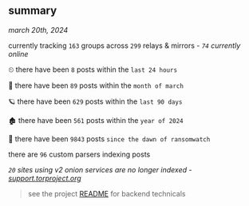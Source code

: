 
## summary
_march 20th, 2024_

currently tracking `163` groups across `299` relays & mirrors - _`74` currently online_

⏲ there have been `8` posts within the `last 24 hours`

🦈 there have been `89` posts within the `month of march`

🪐 there have been `629` posts within the `last 90 days`

🏚 there have been `561` posts within the `year of 2024`

🦕 there have been `9843` posts `since the dawn of ransomwatch`

there are `96` custom parsers indexing posts

_`20` sites using v2 onion services are no longer indexed - [support.torproject.org](https://support.torproject.org/onionservices/v2-deprecation/)_

> see the project [README](https://github.com/joshhighet/ransomwatch#ransomwatch--) for backend technicals
